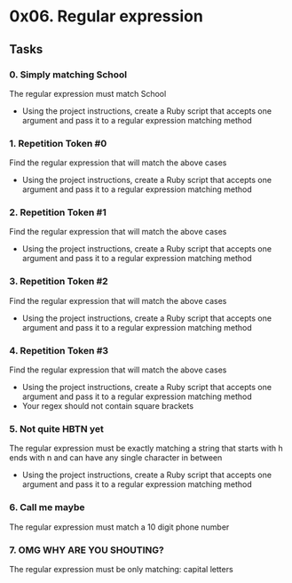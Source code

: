 # 0x06. Regular expression

## Tasks

### 0. Simply matching School
The regular expression must match School
- Using the project instructions, create a Ruby script that accepts one argument and pass it to a regular expression matching method

### 1. Repetition Token #0
Find the regular expression that will match the above cases
- Using the project instructions, create a Ruby script that accepts one argument and pass it to a regular expression matching method

### 2. Repetition Token #1
Find the regular expression that will match the above cases
- Using the project instructions, create a Ruby script that accepts one argument and pass it to a regular expression matching method

### 3. Repetition Token #2
Find the regular expression that will match the above cases
- Using the project instructions, create a Ruby script that accepts one argument and pass it to a regular expression matching method

### 4. Repetition Token #3
Find the regular expression that will match the above cases
- Using the project instructions, create a Ruby script that accepts one argument and pass it to a regular expression matching method
- Your regex should not contain square brackets

### 5. Not quite HBTN yet
The regular expression must be exactly matching a string that starts with h ends with n and can have any single character in between
- Using the project instructions, create a Ruby script that accepts one argument and pass it to a regular expression matching method

### 6. Call me maybe
The regular expression must match a 10 digit phone number

### 7. OMG WHY ARE YOU SHOUTING?
The regular expression must be only matching: capital letters
